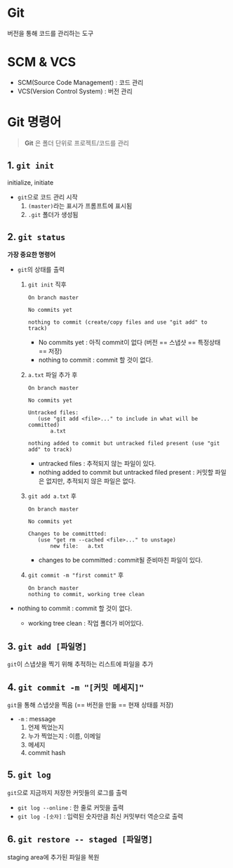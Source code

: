 # Git

버전을 통해 코드를 관리하는 도구



# SCM & VCS

- SCM(Source Code Management) : 코드 관리
- VCS(Version Control System) : 버전 관리



# Git 명령어

> **Git** 은 폴더 단위로 프로젝트/코드를 관리

## 1. `git init`

initialize, initiate

- `git`으로 코드 관리 시작
  1. `(master)`라는 표시가 프롬프트에 표시됨
  2. `.git` 폴더가 생성됨



## 2. `git status`

**가장 중요한 명령어**

- `git`의 상태를 출력

  1. `git init` 직후

     ```shell
     On branch master
     
     No commits yet
     
     nothing to commit (create/copy files and use "git add" to track)
     ```

     - No commits yet : 아직 commit이 없다 (버전 == 스냅샷 == 특정상태 == 저장)
     - nothing to commit : commit 할 것이 없다.

  2. `a.txt` 파일 추가 후

     ```shell
     On branch master
     
     No commits yet
     
     Untracked files:
     	(use "git add <file>..." to include in what will be committed)
     		a.txt
     		
     nothing added to commit but untracked filed present (use "git add" to track)
     ```

     - untracked files : 추적되지 않는 파일이 있다.
     - nothing added to commit but untracked filed present : 커밋할 파일은 없지만, 추적되지 않은 파일은 없다.

  3. `git add a.txt` 후

     ```shell
     On branch master
     
     No commits yet
     
     Changes to be committted:
     	(use "get rm --cached <file>..." to unstage)
     		new file:	a.txt
     ```

     - changes to be committed : commit될 준비마친 파일이 있다.

  4. `git commit -m "first commit"` 후

     ```shell
     On branch master
     nothing to commit, working tree clean
     ```
     
- nothing to commit : commit 할 것이 없다.
     - working tree clean : 작업 폴더가 비어있다.



## 3. `git add [파일명]`

`git`이 스냅샷을 찍기 위해 추적하는 리스트에 파일을 추가



## 4. `git commit -m "[커밋 메세지]"`

`git`을 통해 스냅샷을 찍음 (== 버전을 만듦 == 현재 상태를 저장)

- `-m` : message
  1. 언제 찍었는지
  2. 누가 찍었는지 : 이름, 이메일
  3. 메세지
  4. commit hash



## 5. `git log`

`git`으로 지금까지 저장한 커밋들의 로그를 출력

- `git log --online` : 한 줄로 커밋을 출력
- `git log -[숫자]` : 입력된 숫자만큼 최신 커밋부터 역순으로 출력



## 6. `git restore -- staged [파일명]`

staging area에 추가된 파일을 복원